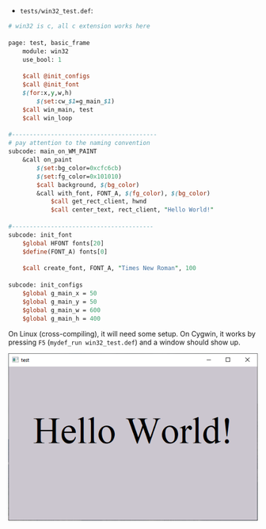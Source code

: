 
* `tests/win32_test.def`:

```perl
# win32 is c, all c extension works here

page: test, basic_frame
    module: win32
    use_bool: 1

    $call @init_configs
    $call @init_font
    $(for:x,y,w,h)
        $(set:cw_$1=g_main_$1)
    $call win_main, test
    $call win_loop

#-----------------------------------------
# pay attention to the naming convention
subcode: main_on_WM_PAINT
    &call on_paint
        $(set:bg_color=0xcfc6cb)
        $(set:fg_color=0x101010)
        $call background, $(bg_color)
        &call with_font, FONT_A, $(fg_color), $(bg_color)
            $call get_rect_client, hwnd
            $call center_text, rect_client, "Hello World!"

#---------------------------------------- 
subcode: init_font
    $global HFONT fonts[20]
    $define(FONT_A) fonts[0]

    $call create_font, FONT_A, "Times New Roman", 100

subcode: init_configs
    $global g_main_x = 50
    $global g_main_y = 50
    $global g_main_w = 600
    $global g_main_h = 400
```

On Linux (cross-compiling), it will need some setup. On Cygwin, it works by pressing `F5` (`mydef_run win32_test.def`) and a window should show up.

![Win32 Hello World](tests/hello.png)
